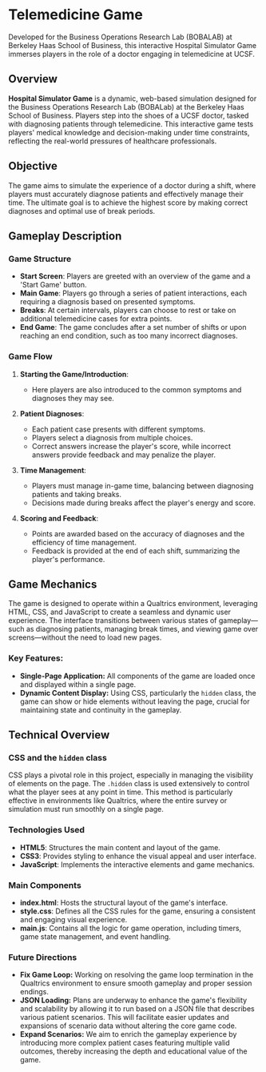 # Telemedicine Game
Developed for the Business Operations Research Lab (BOBALAB) at Berkeley Haas School of Business, this interactive Hospital Simulator Game immerses players in the role of a doctor engaging in telemedicine at UCSF. 

## Overview
**Hospital Simulator Game** is a dynamic, web-based simulation designed for the Business Operations Research Lab (BOBALab) at the Berkeley Haas School of Business. Players step into the shoes of a UCSF doctor, tasked with diagnosing patients through telemedicine. This interactive game tests players' medical knowledge and decision-making under time constraints, reflecting the real-world pressures of healthcare professionals.

## Objective
The game aims to simulate the experience of a doctor during a shift, where players must accurately diagnose patients and effectively manage their time. The ultimate goal is to achieve the highest score by making correct diagnoses and optimal use of break periods.

## Gameplay Description

### Game Structure
- **Start Screen**: Players are greeted with an overview of the game and a 'Start Game' button.
- **Main Game**: Players go through a series of patient interactions, each requiring a diagnosis based on presented symptoms.
- **Breaks**: At certain intervals, players can choose to rest or take on additional telemedicine cases for extra points.
- **End Game**: The game concludes after a set number of shifts or upon reaching an end condition, such as too many incorrect diagnoses.

### Game Flow
1. **Starting the Game/Introduction**:
   - Here players are also introduced to the common symptoms and diagnoses they may see.

2. **Patient Diagnoses**:
   - Each patient case presents with different symptoms.
   - Players select a diagnosis from multiple choices.
   - Correct answers increase the player's score, while incorrect answers provide feedback and may penalize the player.

3. **Time Management**:
   - Players must manage in-game time, balancing between diagnosing patients and taking breaks.
   - Decisions made during breaks affect the player's energy and score.

4. **Scoring and Feedback**:
   - Points are awarded based on the accuracy of diagnoses and the efficiency of time management.
   - Feedback is provided at the end of each shift, summarizing the player's performance.

## Game Mechanics
The game is designed to operate within a Qualtrics environment, leveraging HTML, CSS, and JavaScript to create a seamless and dynamic user experience. The interface transitions between various states of gameplay—such as diagnosing patients, managing break times, and viewing game over screens—without the need to load new pages.

### Key Features:
- **Single-Page Application:** All components of the game are loaded once and displayed within a single page.
- **Dynamic Content Display:** Using CSS, particularly the `hidden` class, the game can show or hide elements without leaving the page, crucial for maintaining state and continuity in the gameplay.

## Technical Overview

### CSS and the `hidden` class
CSS plays a pivotal role in this project, especially in managing the visibility of elements on the page. The `.hidden` class is used extensively to control what the player sees at any point in time. This method is particularly effective in environments like Qualtrics, where the entire survey or simulation must run smoothly on a single page.

### Technologies Used
- **HTML5**: Structures the main content and layout of the game.
- **CSS3**: Provides styling to enhance the visual appeal and user interface.
- **JavaScript**: Implements the interactive elements and game mechanics.

### Main Components
- **index.html**: Hosts the structural layout of the game's interface.
- **style.css**: Defines all the CSS rules for the game, ensuring a consistent and engaging visual experience.
- **main.js**: Contains all the logic for game operation, including timers, game state management, and event handling.
  
### Future Directions
- **Fix Game Loop:** Working on resolving the game loop termination in the Qualtrics environment to ensure smooth gameplay and proper session endings.
- **JSON Loading:** Plans are underway to enhance the game's flexibility and scalability by allowing it to run based on a JSON file that describes various patient scenarios. This will facilitate easier updates and expansions of scenario data without altering the core game code.
- **Expand Scenarios:** We aim to enrich the gameplay experience by introducing more complex patient cases featuring multiple valid outcomes, thereby increasing the depth and educational value of the game.




